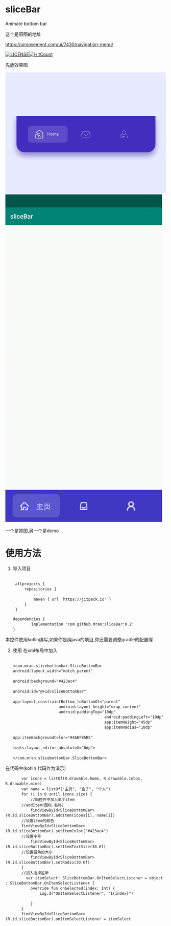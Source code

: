 # sliceBar

Animate bottom bar

这个是原图的地址

https://uimovement.com/ui/7430/navigation-menu/ 


[![LICENSE](https://img.shields.io/badge/license-Anti%20996-blue.svg)](https://github.com/996icu/996.ICU/blob/master/LICENSE)[![HitCount](http://hits.dwyl.io/mran/sliceBar.svg)](http://hits.dwyl.io/mran/sliceBar)
    
先放效果图

![](https://github.com/Mran/sliceBar/blob/master/ezgif-1-b194a1e2259d.gif)
![](https://github.com/Mran/sliceBar/blob/master/ezgif-5-0a350aa1adfe.gif)

一个是原图,另一个是demo

# 使用方法
1. 导入项目
   ```
   	
	allprojects {
		repositories {
			...
			maven { url 'https://jitpack.io' }
		}
	}
    ```
    
    ```
    dependencies {
	        implementation 'com.github.Mran:sliceBar:0.2'
	}
    ```
本控件使用kotlin编写,如果你是纯java的项目,你还需要调整gradle的配置喔

2. 使用
在xml布局中加入

    ```
    
    <com.mran.slicebottombar.SliceBottomBar android:layout_width="match_parent"
                                            android:background="#423ac4"
                                            android:id="@+id/sliceBottomBar"
                                            app:layout_constraintBottom_toBottomOf="parent"
					    android:layout_height="wrap_content"
					    android:paddingTop="10dp"
                                            android:paddingLeft="10dp"
                                            app:itemHeight="45dp"
                                            app:itemRadius="10dp"
                                            app:itemBackgroundColor="#4ABFB5B5"
                                            tools:layout_editor_absoluteX="0dp">

    </com.mran.slicebottombar.SliceBottomBar>
    
    ```
    
在代码中(kotlin 代码作为演示)

 ```
        var icons = listOf(R.drawable.home, R.drawable.inbox, R.drawable.mine)
        var name = listOf("主页", "盒子", "个人")
        for (i in 0 until icons.size) {
            //向控件中加入单个item
	    //addItem(图标,名称)
            findViewById<SliceBottomBar>(R.id.sliceBottomBar).addItem(icons[i], name[i])
	    //设置item的颜色
	    findViewById<SliceBottomBar>(R.id.sliceBottomBar).setItemColor("#423ac4")
	    //设置字号
            findViewById<SliceBottomBar>(R.id.sliceBottomBar).setItemTextSize(30.0f)
	    //设置圆角的大小
            findViewById<SliceBottomBar>(R.id.sliceBottomBar).setRadiu(30.0f)
        }
        //加入选择监听
          var itemSelect: SliceBottomBar.OnItemSelectListener = object : SliceBottomBar.OnItemSelectListener {
            override fun onSelected(index: Int) {
                Log.d("OnItemSelectListener", "${index}")

            }
        }
        findViewById<SliceBottomBar>(R.id.sliceBottomBar).onItemSelectListener = itemSelect
```

